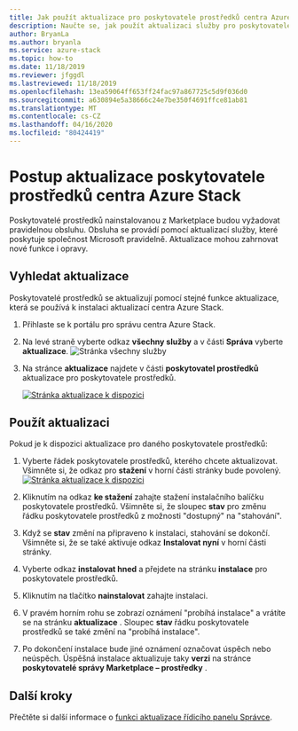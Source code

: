 ```yaml
---
title: Jak použít aktualizace pro poskytovatele prostředků centra Azure Stack.
description: Naučte se, jak použít aktualizaci služby pro poskytovatele prostředků v centru Azure Stack.
author: BryanLa
ms.author: bryanla
ms.service: azure-stack
ms.topic: how-to
ms.date: 11/18/2019
ms.reviewer: jfggdl
ms.lastreviewed: 11/18/2019
ms.openlocfilehash: 13ea59064ff653ff24fac97a867725c5d9f036d0
ms.sourcegitcommit: a630894e5a38666c24e7be350f4691ffce81ab81
ms.translationtype: MT
ms.contentlocale: cs-CZ
ms.lasthandoff: 04/16/2020
ms.locfileid: "80424419"
---
```

# <a name="how-to-update-an-azure-stack-hub-resource-provider"></a>Postup aktualizace poskytovatele prostředků centra Azure Stack

Poskytovatelé prostředků nainstalovanou z Marketplace budou vyžadovat pravidelnou obsluhu. Obsluha se provádí pomocí aktualizací služby, které poskytuje společnost Microsoft pravidelně. Aktualizace mohou zahrnovat nové funkce i opravy.  

## <a name="check-for-updates"></a>Vyhledat aktualizace

Poskytovatelé prostředků se aktualizují pomocí stejné funkce aktualizace, která se používá k instalaci aktualizací centra Azure Stack.

1. Přihlaste se k portálu pro správu centra Azure Stack.
2. Na levé straně vyberte odkaz **všechny služby** a v části **Správa** vyberte **aktualizace**.
   ![Stránka všechny služby](media/resource-provider-apply-updates/1-all-services.png)

3. Na stránce **aktualizace** najdete v části **poskytovatel prostředků** aktualizace pro poskytovatele prostředků.

   [![Stránka aktualizace k dispozici](media/resource-provider-apply-updates/3-update-available.png)](media/resource-provider-apply-updates/3-update-available.png#lightbox)

## <a name="apply-an-update"></a>Použít aktualizaci

Pokud je k dispozici aktualizace pro daného poskytovatele prostředků:

1. Vyberte řádek poskytovatele prostředků, kterého chcete aktualizovat. Všimněte si, že odkaz pro **stažení** v horní části stránky bude povolený.
   [![Stránka aktualizace k dispozici](media/resource-provider-apply-updates/4-download.png)](media/resource-provider-apply-updates/3-update-available.png#lightbox)

2. Kliknutím na odkaz **ke stažení** zahajte stažení instalačního balíčku poskytovatele prostředků. Všimněte si, že sloupec **stav** pro změnu řádku poskytovatele prostředků z možnosti "dostupný" na "stahování".
3. Když se **stav** změní na připraveno k instalaci, stahování se dokončí. Všimněte si, že se také aktivuje odkaz **Instalovat nyní** v horní části stránky.
4. Vyberte odkaz **instalovat hned** a přejdete na stránku **instalace** pro poskytovatele prostředků. 
5. Kliknutím na tlačítko **nainstalovat** zahajte instalaci.
6. V pravém horním rohu se zobrazí oznámení "probíhá instalace" a vrátíte se na stránku **aktualizace** . Sloupec **stav** řádku poskytovatele prostředků se také změní na "probíhá instalace".
7. Po dokončení instalace bude jiné oznámení označovat úspěch nebo neúspěch. Úspěšná instalace aktualizuje taky **verzi** na stránce **poskytovatelé správy Marketplace – prostředky** .

## <a name="next-steps"></a>Další kroky

Přečtěte si další informace o [funkci aktualizace řídicího panelu Správce](azure-stack-apply-updates.md).
